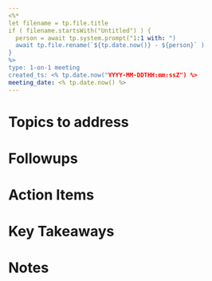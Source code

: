 ```yaml
---
<%*
let filename = tp.file.title
if ( filename.startsWith("Untitled") ) {
  person = await tp.system.prompt("1:1 with: ")
  await tp.file.rename(`${tp.date.now()} - ${person}` )
} 
%>
type: 1-on-1 meeting
created_ts: <% tp.date.now("YYYY-MM-DDTHH:mm:ssZ") %>
meeting_date: <% tp.date.now() %>
---
```


# Topics to address


# Followups


# Action Items


# Key Takeaways


# Notes



